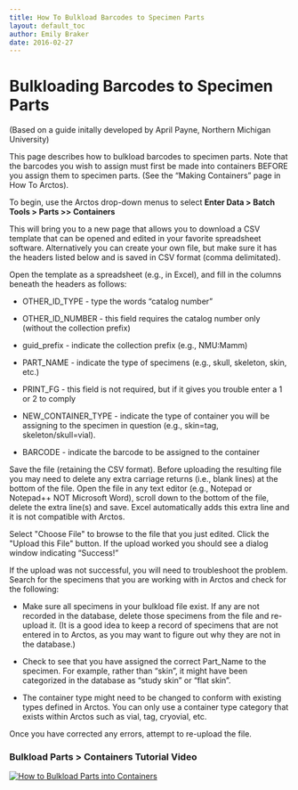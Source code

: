 ```yaml
---
title: How To Bulkload Barcodes to Specimen Parts
layout: default_toc
author: Emily Braker
date: 2016-02-27
---
```


# Bulkloading Barcodes to Specimen Parts
(Based on a guide initally developed by April Payne, Northern Michigan University)

This page describes how to bulkload barcodes to specimen parts. Note that the barcodes you wish to assign must first be made into containers BEFORE you assign them to specimen parts. (See the “Making Containers” page in How To Arctos). 

To begin, use the Arctos drop-down menus to select **Enter Data > Batch Tools > Parts >> Containers**

This will bring you to a new page that allows you to download a CSV template that can be opened and edited in your favorite spreadsheet software.  Alternatively you can create your own file, but make sure it has the headers listed below and is saved in CSV format (comma delimitated).  

Open the template as a spreadsheet (e.g., in Excel), and fill in the columns beneath the headers as follows:

* OTHER_ID_TYPE - type the words “catalog number”

* OTHER_ID_NUMBER - this field requires the catalog number only (without the collection prefix)

* guid_prefix - indicate the collection prefix (e.g., NMU:Mamm) 

* PART_NAME - indicate the type of specimens (e.g., skull, skeleton, skin, etc.)

* PRINT_FG - this field is not required, but if it gives you trouble enter a 1 or 2 to comply

* NEW_CONTAINER_TYPE - indicate the type of container you will be assigning to the specimen in question (e.g., skin=tag, skeleton/skull=vial).

* BARCODE - indicate the barcode to be assigned to the container
  
Save the file (retaining the CSV format). Before uploading the resulting file you may need to delete any extra carriage returns (i.e., blank lines) at the bottom of the file. Open the file in any text editor (e.g., Notepad or Notepad++ NOT Microsoft Word), scroll down to the bottom of the file, delete the extra line(s) and save. Excel automatically adds this extra line and it is not compatible with Arctos.

Select "Choose File" to browse to the file that you just edited.  Click the "Upload this File" button.  If the upload worked you should see a dialog window indicating “Success!” 

If the upload was not successful, you will need to troubleshoot the problem. Search for the specimens that you are working with in Arctos and check for the following:

  * Make sure all specimens in your bulkload file exist. If any are not recorded in the database, delete those specimens from the file and re-upload it. (It is a good idea to keep a record of specimens that are not entered in to Arctos, as you may want to figure out why they are not in the database.)   

  * Check to see that you have assigned the correct Part_Name to the specimen. For example, rather than “skin”, it might have been categorized in the database as “study skin” or “flat skin”.    

  * The container type might need to be changed to conform with existing types defined in Arctos. You can only use a container type category that exists within Arctos such as vial, tag, cryovial, etc.

Once you have corrected any errors, attempt to re-upload the file.

### Bulkload Parts > Containers Tutorial Video ###
[![How to Bulkload Parts into Containers](https://i9.ytimg.com/vi/4_bY4DMgOkE/mq2.jpg?sqp=CL2hlvIF&rs=AOn4CLBdd_Ji-zc6ng2i0zPOvQLifmgVYw)](https://youtu.be/4_bY4DMgOkE)
